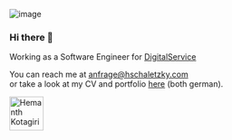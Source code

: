 ![image](https://user-images.githubusercontent.com/29574225/177346721-2c2d3a23-e1aa-49d0-9a35-d73830a86dec.png)

### Hi there 👋

Working as a Software Engineer for [DigitalService](https://digitalservice.bund.de/) 

You can reach me at <anfrage@hschaletzky.com><br>
or take a look at my CV and portfolio [here](https://www.hschaletzky.com/CV_HannesSchaletzky.pdf) (both german). 

<a href="https://linkedin.com/in/hannesschaletzky">
  <img align="left" alt="Hemanth Kotagiri - LinkedIn" width="60px" src="https://content.linkedin.com/content/dam/me/business/en-us/amp/brand-site/v2/bg/LI-Bug.svg.original.svg"/>
